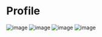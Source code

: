 # Profile

![image](https://user-images.githubusercontent.com/62453385/151693931-51bd1287-e0a8-49d8-a419-a7205446444d.png)
![image](https://user-images.githubusercontent.com/62453385/151693940-b317d65a-56c8-49a5-866a-0c6cc4c8fe1d.png)
![image](https://user-images.githubusercontent.com/62453385/151693953-5c4e46a3-5498-47a4-9b00-292486ea27ad.png)
![image](https://user-images.githubusercontent.com/62453385/151693961-02121d4f-86e1-4e5e-827c-02d37c53dfe2.png)
